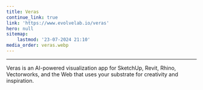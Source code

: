 ```yaml
---
title: Veras
continue_link: true
link: 'https://www.evolvelab.io/veras'
hero: null
sitemap:
    lastmod: '23-07-2024 21:10'
media_order: veras.webp
---
```


---
Veras is an AI-powered visualization app for SketchUp, Revit, Rhino, Vectorworks, and the Web that uses your substrate for creativity and inspiration.